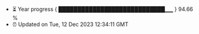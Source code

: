 - ⏳ Year progress { ████████████████████████████▁▁ } 94.66 %
- ⏰ Updated on Tue, 12 Dec 2023 12:34:11 GMT


